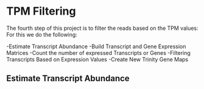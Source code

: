 # TPM Filtering
The fourth step of this project is to filter the reads based on the TPM values:
For this we do the following:

-Estimate Transcript Abundance
-Build Transcript and Gene Expression Matrices
-Count the number of expressed Transcripts or Genes
-Filtering Transcripts Based on Expression Values
-Create New Trinity Gene Maps

## Estimate Transcript Abundance

